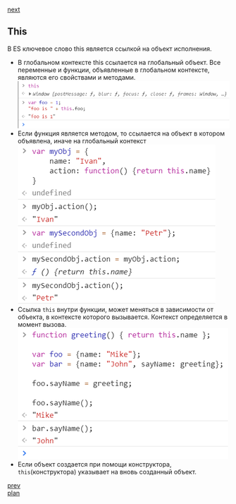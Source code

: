 <a href="03.md">next</a>

<h2>This</h2>

<div>
В ES ключевое слово this является ссылкой на объект исполнения.
</div>

<ul>
<li>
В глобальном контексте this ссылается на глобальный объект.
Все переменные и функции, объявленные в глобальном контексте, являются его свойствами и методами.
<div>
<img src="./media/02-1.png">
</div>
</li>

<li>
Если функция является методом, то ссылается на объект в котором объявлена, иначе на глобальный контекст
<div>
<img src="./media/02-3.png">
</div>
</li>

<li>
Ссылка <code>this</code> внутри функции, может меняться в зависимости от
объекта, в контексте которого вызывается. Контекст определяется в момент вызова.
<div>
<img src="./media/02-2.png">
</div>
</li>

<li>
Если объект создается при помощи конструктора,
<code>this</code>(конструктора) указывает на вновь созданный объект.
</li>
</ul>

<a href="01.md">prev</a>
<br/>
<a href="00.md">plan</a>
